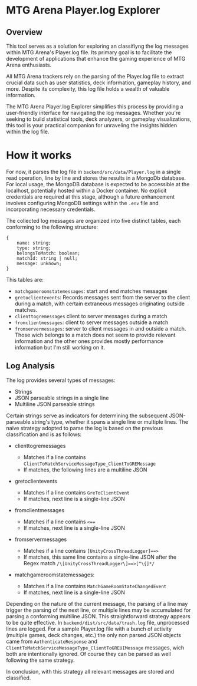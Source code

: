 # MTG Arena Player.log Explorer

## Overview

This tool serves as a solution for exploring an classifiyng the log messages within MTG Arena's Player.log file. Its primary goal is to facilitate the development of applications that enhance the gaming experience of MTG Arena enthusiasts.

All MTG Arena trackers rely on the parsing of the Player.log file to extract crucial data such as user statistics, deck information, gameplay history, and more. Despite its complexity, this log file holds a wealth of valuable information.

The MTG Arena Player.log Explorer simplifies this process by providing a user-friendly interface for navigating the log messages. Whether you're seeking to build statistical tools, deck analyzers, or gameplay visualizations, this tool is your practical companion for unraveling the insights hidden within the log file.

# How it works

For now, it parses the log file in `backend/src/data/Player.log` in a single read operation, line by line and stores the results in a MongoDb database.
For local usage, the MongoDB database is expected to be accessible at the localhost, potentially hosted within a Docker container. No explicit credentials are required at this stage, although a future enhancement involves configuring MongoDB settings within the `.env` file and incorporating necessary credentials.

The collected log messages are organized into five distinct tables, each conforming to the following structure:

```
{
    name: string;
    type: string;
    belongsToMatch: boolean;
    matchId: string | null;
    message: unknown;
}
```

This tables are:

- `matchgameroomstatemessages`: start and end matches messages
- `gretoclientevents`: Records messages sent from the server to the client during a match, with certain extraneous messages originating outside matches.
- `clienttogremessages` client to server messages during a match
- `fromclientmessages`: client to server messages outside a match
- `fromservermessages`: server to client messages in and outside a match. Those wich belongs to a match does not seem to provide relevant information and the other ones provides mostly performance information but I'm still working on it.

## Log Analysis

The log provides several types of messages:

- Strings
- JSON parseable strings in a single line
- Multiline JSON parseable strings

Certain strings serve as indicators for determining the subsequent JSON-parseable string's type, whether it spans a single line or multiple lines.
The naive strategy adopted to parse the log is based on the previous classification and is as follows:

- clienttogremessages

  - Matches if a line contains `ClientToMatchServiceMessageType_ClientToGREMessage`
  - If matches, the following lines are a multiline JSON

- gretoclientevents

  - Matches if a line contains `GreToClientEvent`
  - If matches, next line is a single-line JSON

- fromclientmessages

  - Matches if a line contains `<== `
  - If matches, next line is a single-line JSON

- fromservermessages

  - Matches if a line contains `[UnityCrossThreadLogger]==> `
  - If matches, this same line contains a single-line JSON after the Regex match `/\[UnityCrossThreadLogger\]==>[^\{]*/`

- matchgameroomstatemessages:
  - Matches if a line contains `MatchGameRoomStateChangedEvent`
  - If matches, next line is a single-line JSON

Depending on the nature of the current message, the parsing of a line may trigger the parsing of the next line, or multiple lines may be accumulated for parsing a conforming multiline JSON.
This straightforward strategy appears to be quite effective.
In `backend/dist/src/data/trash.log` file, unprocessed lines are logged. For a sample Player.log file with a bunch of activity (multiple games, deck changes, etc.) the only non parsed JSON objects came from `AuthenticateResponse`  and `ClientToMatchServiceMessageType_ClientToGREUIMessage` messages, wich both are intentionally ignored. Of course they can be parsed as well following the same strategy. 

In conclusion, with this strategy all relevant messages are stored and classified. 
